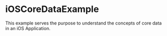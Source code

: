 iOSCoreDataExample
==================

This example serves the purpose to understand the concepts of core data in an iOS Application.
